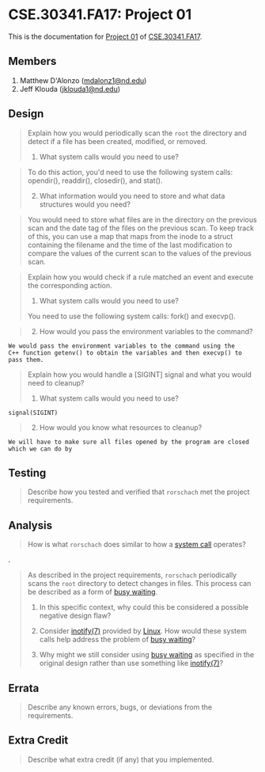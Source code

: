 CSE.30341.FA17: Project 01
==========================

This is the documentation for [Project 01] of [CSE.30341.FA17].

[Project 01]:       https://www3.nd.edu/~pbui/teaching/cse.30341.fa17/project01.html
[CSE.30341.FA17]:   https://www3.nd.edu/~pbui/teaching/cse.30341.fa17/

Members
-------

1. Matthew D'Alonzo (mdalonz1@nd.edu)
2. Jeff Klouda (jklouda1@nd.edu)

Design
------

> Explain how you would periodically scan the `root` the directory and detect
> if a file has been created, modified, or removed.
>
>   1. What system calls would you need to use?

>	To do this action, you'd need to use the following system calls: opendir(), readdir(), closedir(), and stat().
>   
>   2. What information would you need to store and what data structures would
>      you need?

>	You would need to store what files are in the directory on the previous
scan and the date tag of the files on the previous scan. To keep track of 
this, you can use a map that maps from the inode to a struct containing the filename and the time of the last modification to compare the values of the 
current scan to the values of the previous scan. 

> Explain how you would check if a rule matched an event and execute the
> corresponding action.
>
>   1. What system calls would you need to use?
>	
>   You need to use the following system calls: fork() and execvp().
   
>   2. How would you pass the environment variables to the command?
    
    We would pass the environment variables to the command using the 
    C++ function getenv() to obtain the variables and then execvp() to 
    pass them.

> Explain how you would handle a [SIGINT] signal and what you would need to
> cleanup?
>
>   1. What system calls would you need to use?

    signal(SIGINT)
>
>   2. How would you know what resources to cleanup?

    We will have to make sure all files opened by the program are closed
    which we can do by

Testing
-------

> Describe how you tested and verified that `rorschach` met the project
> requirements.

Analysis
--------

> How is what `rorschach` does similar to how a [system call] operates?

.

> As described in the project requirements, `rorschach` periodically scans the
> `root` directory to detect changes in files.  This process can be described
> as a form of [busy waiting].
>
>   1. In this specific context, why could this be considered a possible
>      negative design flaw?
>
>   2. Consider [inotify(7)] provided by [Linux].  How would these system calls
>      help address the problem of [busy waiting]?
>
>   3. Why might we still consider using [busy waiting] as specified in the
>      original design rather than use something like [inotify(7)]?

[Linux]:        https://kernel.org
[busy waiting]: https://en.wikipedia.org/wiki/Busy_waiting
[system call]:  https://en.wikipedia.org/wiki/System_call
[inotify(7)]:   http://man7.org/linux/man-pages/man7/inotify.7.html

Errata
------

> Describe any known errors, bugs, or deviations from the requirements.

Extra Credit
------------

> Describe what extra credit (if any) that you implemented.
